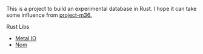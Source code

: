 This is a project to build an experimental database in Rust.
I hope it can take some influence from [project-m36.](https://github.com/agentm/project-m36)

Rust Libs
* [Metal IO](https://github.com/carllerche/mio)
* [Nom](https://github.com/Geal/nom)
